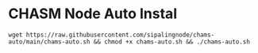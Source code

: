 # CHASM Node Auto Instal

```
wget https://raw.githubusercontent.com/sipalingnode/chams-auto/main/chams-auto.sh && chmod +x chams-auto.sh && ./chams-auto.sh
```

